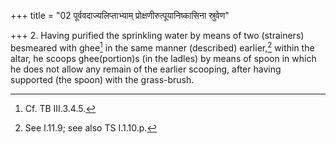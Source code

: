 +++
title = "02 पूर्ववदाज्यलिप्ताभ्याम् प्रोक्षणीरुत्पूयानिष्कासिना स्रुवेण"

+++
2. Having purified the sprinkling water by means of two (strainers) besmeared with ghee[^1] in the same manner (described) earlier,[^2] within the altar, he scoops ghee(portion)s (in the ladles) by means of spoon in which he does not allow any remain of the earlier scooping, after having supported (the spoon) with the grass-brush.  

[^1]: Cf. TB III.3.4.5.  

[^2]: See I.11.9; see also TS I.1.10.p.
